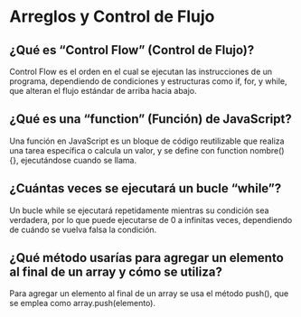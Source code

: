 # Arreglos y Control de Flujo

## ¿Qué es “Control Flow” (Control de Flujo)?

Control Flow es el orden en el cual se ejecutan las instrucciones de un programa, dependiendo de condiciones y estructuras como if, for, y while, que alteran el flujo estándar de arriba hacia abajo.

## ¿Qué es una “function” (Función) de JavaScript?

Una función en JavaScript es un bloque de código reutilizable que realiza una tarea específica o calcula un valor, y se define con function nombre() {}, ejecutándose cuando se llama.

## ¿Cuántas veces se ejecutará un bucle “while”?

Un bucle while se ejecutará repetidamente mientras su condición sea verdadera, por lo que puede ejecutarse de 0 a infinitas veces, dependiendo de cuándo se vuelva falsa la condición.

## ¿Qué método usarías para agregar un elemento al final de un array y cómo se utiliza?

Para agregar un elemento al final de un array se usa el método push(), que se emplea como array.push(elemento).

